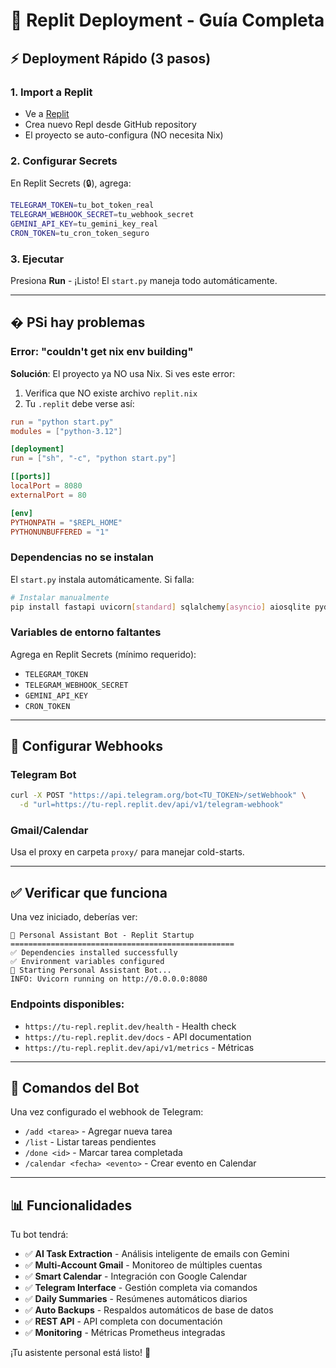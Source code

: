 # 🚀 Replit Deployment - Guía Completa

## ⚡ **Deployment Rápido (3 pasos)**

### 1. **Import a Replit**
- Ve a [Replit](https://replit.com) 
- Crea nuevo Repl desde GitHub repository
- El proyecto se auto-configura (NO necesita Nix)

### 2. **Configurar Secrets**
En Replit Secrets (🔒), agrega:
```bash
TELEGRAM_TOKEN=tu_bot_token_real
TELEGRAM_WEBHOOK_SECRET=tu_webhook_secret
GEMINI_API_KEY=tu_gemini_key_real
CRON_TOKEN=tu_cron_token_seguro
```

### 3. **Ejecutar**
Presiona **Run** - ¡Listo! El `start.py` maneja todo automáticamente.

---

## � P**Si hay problemas**

### Error: "couldn't get nix env building"
**Solución**: El proyecto ya NO usa Nix. Si ves este error:
1. Verifica que NO existe archivo `replit.nix` 
2. Tu `.replit` debe verse así:
```toml
run = "python start.py"
modules = ["python-3.12"]

[deployment]
run = ["sh", "-c", "python start.py"]

[[ports]]
localPort = 8080
externalPort = 80

[env]
PYTHONPATH = "$REPL_HOME"
PYTHONUNBUFFERED = "1"
```

### Dependencias no se instalan
El `start.py` instala automáticamente. Si falla:
```bash
# Instalar manualmente
pip install fastapi uvicorn[standard] sqlalchemy[asyncio] aiosqlite pydantic pydantic-settings httpx python-dotenv structlog prometheus-client pytz --user
```

### Variables de entorno faltantes
Agrega en Replit Secrets (mínimo requerido):
- `TELEGRAM_TOKEN`
- `TELEGRAM_WEBHOOK_SECRET` 
- `GEMINI_API_KEY`
- `CRON_TOKEN`

---

## 🎯 **Configurar Webhooks**

### Telegram Bot
```bash
curl -X POST "https://api.telegram.org/bot<TU_TOKEN>/setWebhook" \
  -d "url=https://tu-repl.replit.dev/api/v1/telegram-webhook"
```

### Gmail/Calendar
Usa el proxy en carpeta `proxy/` para manejar cold-starts.

---

## ✅ **Verificar que funciona**

Una vez iniciado, deberías ver:
```
🤖 Personal Assistant Bot - Replit Startup
==================================================
✅ Dependencies installed successfully
✅ Environment variables configured
🚀 Starting Personal Assistant Bot...
INFO: Uvicorn running on http://0.0.0.0:8080
```

### Endpoints disponibles:
- `https://tu-repl.replit.dev/health` - Health check
- `https://tu-repl.replit.dev/docs` - API documentation
- `https://tu-repl.replit.dev/api/v1/metrics` - Métricas

---

## 🤖 **Comandos del Bot**

Una vez configurado el webhook de Telegram:
- `/add <tarea>` - Agregar nueva tarea
- `/list` - Listar tareas pendientes
- `/done <id>` - Marcar tarea completada
- `/calendar <fecha> <evento>` - Crear evento en Calendar

---

## 📊 **Funcionalidades**

Tu bot tendrá:
- ✅ **AI Task Extraction** - Análisis inteligente de emails con Gemini
- ✅ **Multi-Account Gmail** - Monitoreo de múltiples cuentas
- ✅ **Smart Calendar** - Integración con Google Calendar
- ✅ **Telegram Interface** - Gestión completa via comandos
- ✅ **Daily Summaries** - Resúmenes automáticos diarios
- ✅ **Auto Backups** - Respaldos automáticos de base de datos
- ✅ **REST API** - API completa con documentación
- ✅ **Monitoring** - Métricas Prometheus integradas

¡Tu asistente personal está listo! 🎉